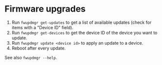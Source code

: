 # Firmware upgrades

1. Run `fwupdmgr get-updates` to get a list of available updates (check for items with a "Device ID" field).
2. Run `fwupdmgr get-devices` to get the device ID of the device you want to update.
3. Run `fwupdmgr update <device id>` to apply an update to a device.
4. Reboot after every update.

See also `fwupdmgr --help`.
